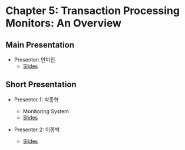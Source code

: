 # Chapter 5: Transaction Processing Monitors: An Overview

## Main Presentation 

- Presenter: 안미진
  - [Slides](slides/ch5-transaction-processing-monitors-an-overview.pdf)

## Short Presentation

- Presenter 1: 박종혁
  - Monitoring System
  - [Slides](slides/ch5-monitoring-system.pdf)
  
- Presenter 2: 이종백
  - [Slides](slides)